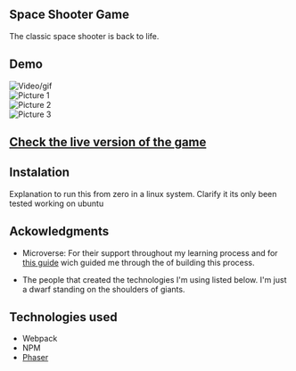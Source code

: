 ## Space Shooter Game

The classic space shooter is back to life.

## Demo
![Video/gif]() <br>
![Picture 1]() <br>
![Picture 2]() <br>
![Picture 3]() 

## [Check the live version of the game](google.com)

## Instalation 

  Explanation to run this from zero in a linux system. Clarify it its only been tested working on ubuntu

## Ackowledgments

  - Microverse: For their support throughout my learning process and for [this guide](https://www.notion.so/Shooter-game-203e819041c7486bb36f9e65faecba27) wich guided me through the of building this process.
  
  - The people that created the technologies I'm using listed below. I'm just a dwarf standing on the shoulders of giants.    

## Technologies used

  - Webpack
  - NPM  
  - [Phaser](https://phaser.io/)